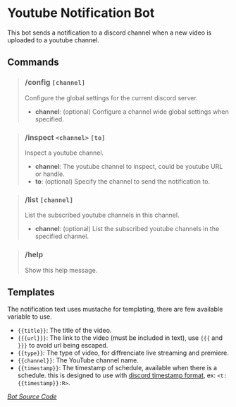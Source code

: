 # Youtube Notification Bot

This bot sends a notification to a discord channel when a new video is uploaded to a youtube channel.

## Commands

> ### /config `[channel]`
> Configure the global settings for the current discord server.
> - **channel**: (optional) Configure a channel wide global settings when specified.

> ### /inspect `<channel>` `[to]`
> Inspect a youtube channel.
> - **channel**: The youtube channel to inspect, could be youtube URL or handle.
> - **to**: (optional) Specify the channel to send the notification to.

> ### /list `[channel]`
> List the subscribed youtube channels in this channel.
> - **channel**: (optional) List the subscribed youtube channels in the specified channel.

> ### /help
> Show this help message.

## Templates

The notification text uses mustache for templating, there are few available variable to use.
- `{{title}}`: The title of the video.
- `{{{url}}}`: The link to the video (must be included in text), use `{{{` and `}}}` to avoid url being escaped.
- `{{type}}`: The type of video, for diffrenciate live streaming and premiere.
- `{{channel}}`: The YouTube channel name.
- `{{timestamp}}`: The timestamp of schedule, available when there is a schedule. this is designed to use with [discord timestamp format](<https://discord.com/developers/docs/reference#message-formatting-timestamp-styles>), ex: `<t:{{timestamp}}:R>`.

[_Bot Source Code_](<https://github.com/eslym/dcyt-bot-v2>)